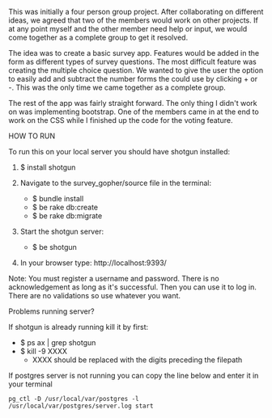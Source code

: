 



This was initially a four person group project. After collaborating on different ideas, we agreed that two of the members would work on other projects. If at any point myself and the other member need help or input, we would come together as a complete group to get it resolved. 

The idea was to create a basic survey app. Features would be added in the form as different types of survey questions. The most difficult feature was creating the multiple choice question. We wanted to give the user the option to easily add and subtract the number forms the could use by clicking + or -. This was the only time we came together as a complete group.

The rest of the app was fairly straight forward. The only thing I didn't work on was implementing bootstrap. One of the members came in at the end to work on the CSS while I finished up the code for the voting feature.

HOW TO RUN

To run this on your local server you should have shotgun installed:

1. $ install shotgun

2. Navigate to the survey_gopher/source file in the terminal:
	* $ bundle install
	*	$ be rake db:create
	* $ be rake db:migrate

3. Start the shotgun server:
	* $ be shotgun

4. In your browser type: http://localhost:9393/

Note:
You must register a username and password. There is no acknowledgement as long as it's successful.
Then you can use it to log in. There are no validations so use whatever you want.

Problems running server?

If shotgun is already running kill it by first:
 * $ ps ax | grep shotgun
 * $ kill -9 XXXX
 	- XXXX should be replaced with the digits preceding the filepath

 If postgres server is not running you can copy the line below and enter it in your terminal
 	
 	pg_ctl -D /usr/local/var/postgres -l /usr/local/var/postgres/server.log start
